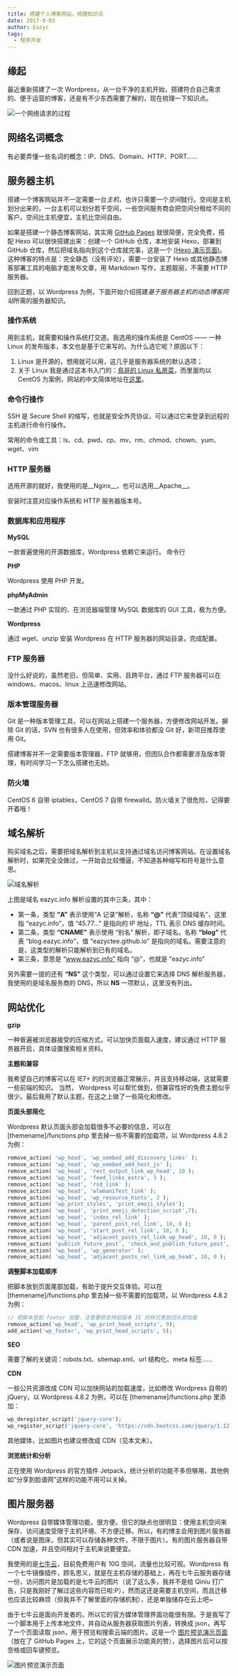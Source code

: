 ```yaml
---
title: 搭建个人博客网站，梳理知识点
date: 2017-9-03
author: Eazyc
tags:
  - 程序开发
---
```

## 缘起

最近重新搭建了一次 Wordpress，从一台干净的主机开始，搭建符合自己需求的、便于运营的博客，还是有不少东西需要了解的，现在梳理一下知识点。

![一个网络请求的过程](http://oww4nskgw.bkt.clouddn.com/20170930.request_model.jpg!aw)

## 网络名词概念

有必要弄懂一些名词的概念：IP、DNS、Domain、HTTP、PORT……

## 服务器主机

搭建一个博客网站并不一定需要一台*主机*，也许只需要一个*空间*就行。空间是主机划分出来的，一台主机可以划分若干空间，一些空间服务商会把空间分租给不同的客户。空间比主机便宜，主机比空间自由。

如果是搭建一个静态博客网站，其实用 [GitHub Pages](https://pages.github.com/) 就很简便，完全免费，搭配 Hexo 可以很快搭建出来：创建一个 GitHub 仓库，本地安装 Hexo，部署到 GitHub 仓库，然后把域名指向到这个仓库就完事，这是一个 [(Hexo 演示页面)](blog.eazyc.info)。这种博客的特点是：完全静态（没有评论），需要一台安装了 Hexo 或其他静态博客部署工具的电脑才能发布文章，用 Markdown 写作，主题靓丽，不需要 HTTP 服务器。

回到正题，以 Wordpress 为例，下面开始介绍搭建*基于服务器主机的动态博客网站*所需的服务器知识。

### 操作系统

用到主机，就需要和操作系统打交道。我选用的操作系统是 CentOS —— 一种 Linux 的发布版本，本文也是基于它来写的。为什么选它呢？原因以下：

1. Linux 是开源的，想用就可以用，这几乎是服务器系统的默认选项；
2. 关于 Linux 我是通过这本书入门的：[鳥哥的 Linux 私房菜](http://linux.vbird.org/)，而里面均以 CentOS 为案例，网站的中文简体地址在[这里](http://cn.linux.vbird.org/)。

### 命令行操作

SSH 是 Secure Shell 的缩写，也就是安全外壳协议，可以通过它来登录到远程的主机进行命令行操作。

常用的命令或工具：ls、cd、pwd、cp、mv、rm、chmod、chown、yum、wget、vim

### HTTP 服务器

选用开源的就好，我使用的是__Nginx__，也可以选用__Apache__。

安装时注意对应操作系统和 HTTP 服务器版本号。

### 数据库和应用程序

__MySQL__

一款普遍使用的开源数据库，Wordpress 依赖它来运行。
命令行

__PHP__

Wordpress 使用 PHP 开发。

__phpMyAdmin__

一款通过 PHP 实现的、在浏览器端管理 MySQL 数据库的 GUI 工具，极为方便。

__Wordpress__

通过 wget、unzip 安装 Wordpress 在 HTTP 服务器的网站目录，完成配置。

### FTP 服务器

没什么好说的，虽然老旧，但简单、实用、且跨平台，通过 FTP 服务器可以在 windows、macos、linux 上迅速修改网站。

### 版本管理服务器

Git 是一种版本管理工具，可以在网站上搭建一个服务器，方便修改网站开发。摒除 Git 的话，SVN 也有很多人在使用，但效率和体验都没 Git 好，新项目推荐使用 Git。

搭建博客并不一定需要版本管理器，FTP 就够用，但团队合作都需要涉及版本管理，有时间学习一下怎么搭建也无妨。

### 防火墙

CentOS 6 自带 iptables，CentOS 7 自带 firewalld。防火墙关了很危险，记得要开着哦！

## 域名解析

购买域名之后，需要把域名解析到主机以支持通过域名访问博客网站。在设置域名解析时，如果完全没做过，一开始会比较懵逼，不知道各种缩写和符号是什么意思。

![域名解析](http://oww4nskgw.bkt.clouddn.com/20170930.domain-name-resolution.jpg!aw)

上图是域名 eazyc.info 解析设置的其中三条，其中：

- 第一条，类型 __“A”__ 表示使用“A 记录”解析，名称 __“@”__ 代表“顶级域名”，这里指 “eazyc.info”，值 “45.77...” 是指向的 IP 地址，TTL 表示 DNS 缓存时间。
- 第二条，类型 __“CNAME”__ 表示使用 “别名” 解析，即子域名。名称 __“blog”__ 代表 “blog.eazyc.info”，值 “eazyctee.github.io” 是指向的域名。需要注意的是，这类型的解析只能解析到已有的域名。
- 第三条，意思是 “www.eazyc.info” 指向 “@”，也就是 “eazyc.info”

另外需要一提的还有 __“NS”__ 这个类型，可以通过设置它来选择 DNS 解析服务器，我使用的是域名服务商的 DNS，所以 __NS__ 一项默认，这里没有列出。

## 网站优化

__gzip__

一种普遍被浏览器接受的压缩方式，可以加快页面载入速度，建议通过 HTTP 服务器开启，具体设置搜索相关资料。

__主题和兼容__

我希望自己的博客可以在 IE7+ 的的浏览器正常展示，并且支持移动端，这就需要一些前端的知识。
当然， Wordpress 可以帮忙做到，但兼容性好的免费主题似乎很少。最后我用了默认主题，在这之上做了一些简化和修改。 

__页面头部简化__

Wordpress 默认页面头部会加载很多不必要的信息，可以在 \[themename\]/functions.php 里去掉一些不需要的加载项，以 Wordpress 4.8.2 为例：

```php
remove_action( 'wp_head', 'wp_oembed_add_discovery_links' );
remove_action( 'wp_head', 'wp_oembed_add_host_js' );
remove_action( 'wp_head', 'rest_output_link_wp_head', 10 );
remove_action( 'wp_head', 'feed_links_extra', 3 );
remove_action( 'wp_head', 'rsd_link' );
remove_action( 'wp_head', 'wlwmanifest_link' );
remove_action( 'wp_head', 'wp_resource_hints', 2 );
remove_action( 'wp_print_styles', 'print_emoji_styles');
remove_action( 'wp_head', 'print_emoji_detection_script',7);
remove_action( 'wp_head', 'index_rel_link' );
remove_action( 'wp_head', 'parent_post_rel_link', 10, 0 );
remove_action( 'wp_head', 'start_post_rel_link', 10, 0 );
remove_action( 'wp_head', 'adjacent_posts_rel_link_wp_head', 10, 0 );
remove_action( 'publish_future_post', 'check_and_publish_future_post', 10, 1 );
remove_action( 'wp_head', 'wp_generator' );
remove_action( 'wp_head', 'adjacent_posts_rel_link_wp_head', 10, 0 );
```

__调整脚本加载顺序__

把脚本放到页面尾部加载，有助于提升交互体验。可以在 \[themename\]/functions.php 里去掉一些不需要的加载项，以 Wordpress 4.8.2 为例：

```php
// 把脚本放到 footer 加载，注意要把支持低版本 IE 的样式表放回头部加载
remove_action('wp_head', 'wp_print_head_scripts', 9);
add_action('wp_footer', 'wp_print_head_scripts', 5);
```

__SEO__

需要了解的关键词：robots.txt、sitemap.xml、url 结构化、meta 标签……

__CDN__

一些公共资源改成 CDN 可以加快网站的加载速度，比如修改 Wordpress 自带的 jQuery，以 Wordpress 4.8.2 为例，可以在 \[themename\]/functions.php 里添加：

``` php
wp_deregister_script('jquery-core');
wp_register_script('jquery-core', 'https://cdn.bootcss.com/jquery/1.12.4/jquery.min.js';, false, '1.12.4');
```

其他媒体，比如图片也建议修改成 CDN（见本文末）。

__浏览统计和分析__

正在使用 Wordpress 的官方插件 Jetpack，统计分析的功能不多但够用，其他例如“分享到脸谱网”这样的功能不用可以关掉。

## 图片服务器

Wordpress 自带媒体管理功能，很方便。但它的缺点也很明显：使用主机空间来保存、访问速度受限于主机环境、不方便迁移。所以，有的博主会用到图片服务器（或者说是图床，但其实可以存储各种文件，不限于图片）。有的图片服务器自带 CDN 加速，并且空间相对于主机来说要便宜。

我使用的是[七牛云](https://www.qiniu.com/)，目前免费用户有 10G 空间，流量也比较可观。Wordpress 有一个七牛镜像插件，顾名思义，就是在主机存储的基础上，再在七牛云服务器存储一份，访问图片是加载的是七牛云的图片（说了这么多，我并不是给 Qiniu 打广告，只是我刚好了解过这些内容而已啦:P），然而这还是需要主机空间，而且迁移也应该比较麻烦（但我并不了解里面的存储机制），还是单独储存在云上吧~

由于七牛云是面向开发者的，所以它的官方媒体管理界面功能很有限。于是我写了一个脚本用于上传本地文件，并自动从服务器获取图片列表，转换成 json，再写了一个页面读取 json，用于预览和搜索云端的图片。这是一个 [图片预览演示页面](http://works.eazyc.info/static/image-preview/) （放在了 GitHub Pages 上，它的这个页面展示功能真的赞），选择图片后可以按空格或回车键预览。

![图片预览演示页面](http://oww4nskgw.bkt.clouddn.com/20170930.qiniu-image-preview.jpg!aw)